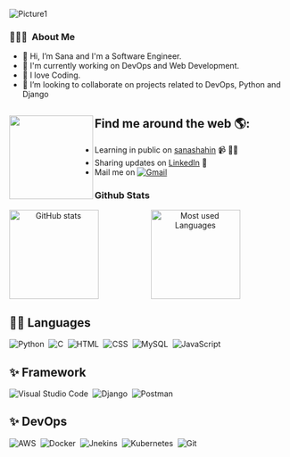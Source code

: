 ![Picture1](https://user-images.githubusercontent.com/40853082/150693185-ca53441a-83c8-4215-a3f7-9e255e2f64c3.png)

### 👨🏻‍💻 &nbsp;About Me

- 👋 Hi, I’m Sana and I'm a Software Engineer.
- 🔭 I'm currently working on DevOps and Web Development.
- 👀 I love Coding.
- 💞️ I’m looking to collaborate on projects related to DevOps, Python and Django


## Find me around the web 🌎: <a href="https://github.com/sanashahin2225"><img align="left" width="150" height="150" src="https://github.com/M0nica/M0nica/blob/main/octomonica/m0nica-octocat-rotating.gif?raw=true"></a>
- Learning in public on <a href="https://sanashahin.tech">sanashahin</a> 📹 ✍🏾
- Sharing updates on <a href="https://www.linkedin.com/in/sana-shahin-1924a6b8/">LinkedIn</a> 💼
- Mail me on <a href="mailto:sanashahin2225@gmail.com"><img alt="Gmail" src="https://img.shields.io/badge/Gmail-D14836?style=flat&logo=gmail&logoColor=white" /></a>


### Github Stats

<p align="center">
    <img align="left" src="https://github-readme-stats.vercel.app/api?username=sanashahin2225&show_icons=true&count_private=true&include_all_commits=true&theme=tokyonight&hide=contribs" alt="GitHub stats"  height="160px"/>
    <img align="center" src="https://github-readme-stats.vercel.app/api/top-langs/?username=sanashahin2225&layout=compact&langs_count=7&theme=nightowl" alt="Most used Languages" height="160px" />
</p>

## 👩‍💻 Languages

![Python](https://img.shields.io/badge/-Python-05122A?style=for-the-badge&logo=python&logoColor=white&color=ff69b4)&nbsp;
![C](https://img.shields.io/badge/-C-05122A?style=for-the-badge&logo=C&logoColor=A8B9CC&color=blue)&nbsp;
![HTML](https://img.shields.io/badge/-HTML-05122A?style=for-the-badge&logo=HTML5&color=blue)&nbsp;
![CSS](https://img.shields.io/badge/-CSS-05122A?style=for-the-badge&logo=CSS3&logoColor=1572B6&color=ff69b4)&nbsp;
![MySQL](https://img.shields.io/badge/MySQL-00000F?style=for-the-badge&logo=mysql&logoColor=white)&nbsp;
![JavaScript](https://img.shields.io/badge/JavaScript-yellow?style=for-the-badge&logo=mysql&logoColor=white)&nbsp;


## ✨ Framework

![Visual Studio Code](https://img.shields.io/badge/Visual_Studio_Code-0078D4?style=for-the-badge&logo=visual%20studio%20code&logoColor=white)&nbsp;
![Django](https://img.shields.io/badge/-Django-05122A?style=for-the-badge&logo=django&logoColor=092E20&color=ff69b4)&nbsp;
![Postman](https://img.shields.io/badge/Postman-FF6C37?style=for-the-badge&logo=Postman&logoColor=white)&nbsp;

## ✨ DevOps

![AWS](https://img.shields.io/badge/Amazon_AWS-232F3E?style=for-the-badge&logo=amazon-aws&logoColor=white)&nbsp;
![Docker](https://img.shields.io/badge/Docker-2CA5E0?style=for-the-badge&logo=docker&logoColor=white)&nbsp;
![Jnekins](https://img.shields.io/badge/Jenkins-D24939?style=for-the-badge&logo=Jenkins&logoColor=white)&nbsp;
![Kubernetes](https://img.shields.io/badge/kubernetes-326ce5.svg?&style=for-the-badge&logo=kubernetes&logoColor=white)&nbsp;
![Git](https://img.shields.io/badge/Git-F05032?style=for-the-badge&logo=git&logoColor=white)&nbsp;


<!---
sanashahin2225/sanashahin2225 is a ✨ special ✨ repository because its `README.md` (this file) appears on your GitHub profile.
You can click the Preview link to take a look at your changes.
--->

